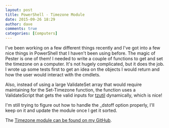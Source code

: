 ```yaml
---
layout: post
title: PowerShell - Timezone Module
date: 2015-09-26 18:29
author: dave
comments: true
categories: [Computers]
---
```

I've been working on a few different things recently and I've got into a few nice things in PowerShell that I haven't been using before. The magic of Pester is one of them! I needed to write a couple of functions to get and set the timezone on a computer. It's not hugely complicated, but it does the job. I wrote up some tests first to get an idea on the objects I would return and how the user would interact with the cmdlets.

Also, instead of using a large ValidateSet array that would require maintaining for the Set-Timezone function, the function uses a ValidateScript that gets the valid inputs for <a href="https://technet.microsoft.com/en-us/library/hh875624.aspx">tzutil</a> dynamically, which is nice!

I'm still trying to figure out how to handle the _dstoff option properly, I'll keep on it and update the module once I get it sorted.

The <a href="https://github.com/davegreen/miscellaneous/tree/master/PowerShell/Modules/Timezone">Timezone module can be found on my GitHub</a>.
